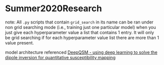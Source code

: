 # Summer2020Research

note:
All `.py` scripts that contain `grid_search` in its name can be ran under non grid searching mode (i.e., training just one particular model) when you just give each hyperparameter value a list that contains 1 entry. It will only be grid searching if for each hyperparameter value list there are more than 1 value present. 

model architecture referenced [DeepQSM - using deep learning to solve the dipole inversion for quantitative susceptibility mapping](https://www.sciencedirect.com/science/article/abs/pii/S1053811919302605)
